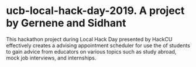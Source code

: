 # ucb-local-hack-day-2019. A project by Gernene and Sidhant

This hackathon project during Local Hack Day presented by HackCU effectively creates a advising appointment scheduler for use the of students 
to gain advice from educators on various topics such as study abroad, mock job interviews, and internships. 
